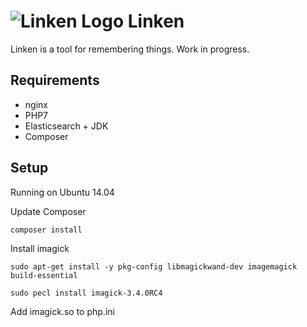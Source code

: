 ![Linken Logo](https://linken.me/assets/images/linken-logo.png "Linken")
Linken
======

Linken is a tool for remembering things. Work in progress.

Requirements
------------

- nginx
- PHP7
- Elasticsearch + JDK
- Composer

Setup
-----

Running on Ubuntu 14.04

Update Composer

```composer install```

Install imagick

```sudo apt-get install -y pkg-config libmagickwand-dev imagemagick build-essential```

```sudo pecl install imagick-3.4.0RC4```

Add imagick.so to php.ini



